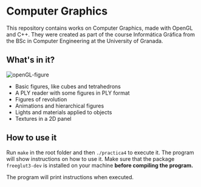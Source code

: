 # Computer Graphics
This repository contains works on Computer Graphics, made with OpenGL and C++.
They were created as part of the course Informática Gráfica from the BSc in Computer Engineering at the 
University of Granada.

## What's in it?
![openGL-figure](https://raw.githubusercontent.com/dvcarrillo/computer-graphics/master/screenshot.png "Figure and lights with flat shadowing")
- Basic figures, like cubes and tetrahedrons
- A PLY reader with some figures in PLY format
- Figures of revolution
- Animations and hierarchical figures
- Lights and materials applied to objects
- Textures in a 2D panel

## How to use it
Run `make` in the root folder and then `./practica4` to execute it.
The program will show instructions on how to use it.
Make sure that the package `freeglut3-dev` is installed on your machine **before compiling
the program.**

The program will print instructions when executed.
